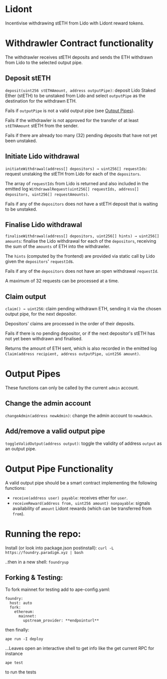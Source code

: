 # Lidont
Incentivise withdrawing stETH from Lido with Lidont reward tokens.

# Withdrawler Contract functionality

The withdrawler receives stETH deposits and sends the ETH withdrawn from Lido to the selected output pipe.

## Deposit stETH
`deposit(uint256 stETHAmount, address outputPipe)`: deposit Lido Staked Ether (stETH) to be unstaked from Lido and select `outputPipe` as the destination for the withdrawn ETH.

Fails if `outputPipe` is not a valid output pipe (see [Output Pipes](#output-pipes)).

Fails if the withdrawler is not approved for the transfer of at least `stETHAmount` stETH from the sender.

Fails if there are already too many (32) pending deposits that have not yet been unstaked.

## Initiate Lido withdrawal
`initiateWithdrawal(address[] depositors) → uint256[] requestIds`: request unstaking the stETH from Lido for each of the `depositors`.

The array of `requestIds` from Lido is returned and also included in the emitted log `WithdrawalRequest(uint256[] requestIds, address[] depositors, uint256[] requestAmounts)`.

Fails if any of the `depositors` does not have a stETH deposit that is waiting to be unstaked.

## Finalise Lido withdrawal
`finaliseWithdrawal(address[] depositors, uint256[] hints) → uint256[] amounts`: finalise the Lido withdrawal for each of the `depositors`, receiving the sum of the `amounts` of ETH into the withdrawler.

The `hints` (computed by the frontend) are provided via static call by Lido given the `depositors`' `requestId`s.

Fails if any of the `depositors` does not have an open withdrawal `requestId`.

A maximum of 32 requests can be processed at a time.

## Claim output
`claim() → uint256`: claim pending withdrawn ETH, sending it via the chosen output pipe, for the next depositor.

Depositors' claims are processed in the order of their deposits.

Fails if there is no pending depositor, or if the next depositor's stETH has not yet been withdrawn and finalised.

Returns the amount of ETH sent, which is also recorded in the emitted log `Claim(address recipient, address outputPipe, uint256 amount)`.

# Output Pipes
These functions can only be called by the current `admin` account.

## Change the admin account
`changeAdmin(address newAdmin)`: change the admin account to `newAdmin`.

## Add/remove a valid output pipe
`toggleValidOutput(address output)`: toggle the validity of address `output` as an output pipe.

# Output Pipe Functionality
A valid output pipe should be a smart contract implementing the following functions:
  - `receive(address user) payable`: receives ether for `user`.
  - `receiveReward(address from, uint256 amount) nonpayable`: signals availability of `amount` Lidont rewards (which can be transferred from `from`).


# Running the repo:

Install (or look into package.json postinstall):
```curl -L https://foundry.paradigm.xyz | bash```


..then in a new shell:
```foundryup```


## Forking & Testing:

To fork mainnet for testing add to ape-config.yaml:
```
foundry:
  host: auto
  fork:
    ethereum:
      mainnet:
        upstream_provider: **endpointurl**
```

then finally:

```ape run -I deploy```

...Leaves open an interactive shell to get info like the get current RPC for instance

```ape test``` 

to run the tests


